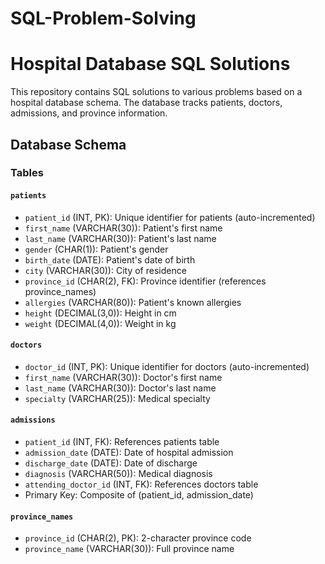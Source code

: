 # SQL-Problem-Solving
# Hospital Database SQL Solutions

This repository contains SQL solutions to various problems based on a hospital database schema. The database tracks patients, doctors, admissions, and province information.

## Database Schema

### Tables

#### `patients`
- `patient_id` (INT, PK): Unique identifier for patients (auto-incremented)
- `first_name` (VARCHAR(30)): Patient's first name
- `last_name` (VARCHAR(30)): Patient's last name
- `gender` (CHAR(1)): Patient's gender
- `birth_date` (DATE): Patient's date of birth
- `city` (VARCHAR(30)): City of residence
- `province_id` (CHAR(2), FK): Province identifier (references province_names)
- `allergies` (VARCHAR(80)): Patient's known allergies
- `height` (DECIMAL(3,0)): Height in cm
- `weight` (DECIMAL(4,0)): Weight in kg

#### `doctors`
- `doctor_id` (INT, PK): Unique identifier for doctors (auto-incremented)
- `first_name` (VARCHAR(30)): Doctor's first name
- `last_name` (VARCHAR(30)): Doctor's last name
- `specialty` (VARCHAR(25)): Medical specialty

#### `admissions`
- `patient_id` (INT, FK): References patients table
- `admission_date` (DATE): Date of hospital admission
- `discharge_date` (DATE): Date of discharge
- `diagnosis` (VARCHAR(50)): Medical diagnosis
- `attending_doctor_id` (INT, FK): References doctors table
- Primary Key: Composite of (patient_id, admission_date)

#### `province_names`
- `province_id` (CHAR(2), PK): 2-character province code
- `province_name` (VARCHAR(30)): Full province name
